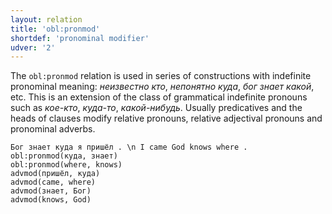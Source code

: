 ```yaml
---
layout: relation
title: 'obl:pronmod'
shortdef: 'pronominal modifier'
udver: '2'
---
```


The `obl:pronmod` relation is used in series of constructions with indefinite pronominal meaning: _неизвестно кто_, _непонятно куда_, _бог знает какой_, etc. This is an extension of the class of grammatical indefinite pronouns such as _кое-кто_, _куда-то_, _какой-нибудь_. Usually predicatives and the heads of clauses modify relative pronouns, relative adjectival pronouns and pronominal adverbs. 

~~~ sdparse
Бог знает куда я пришёл . \n I came God knows where .
obl:pronmod(куда, знает)
obl:pronmod(where, knows)
advmod(пришёл, куда)
advmod(came, where)
advmod(знает, Бог)
advmod(knows, God)
~~~
<!-- Interlanguage links updated Po 11. listopadu 2024, 20:11:21 CET -->
